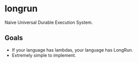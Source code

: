 # longrun

Naive Universal Durable Execution System.
## Goals
* If your language has lambdas, your language has LongRun.
* Extremely simple to implement.


